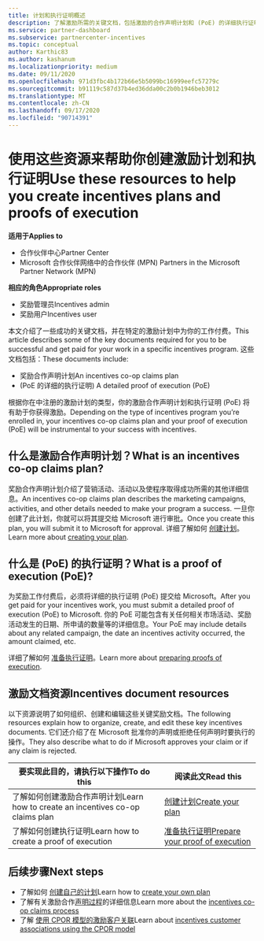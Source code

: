```yaml
---
title: 计划和执行证明概述
description: 了解激励所需的关键文档，包括激励的合作声明计划和 (PoE) 的详细执行证明。
ms.service: partner-dashboard
ms.subservice: partnercenter-incentives
ms.topic: conceptual
author: Karthic83
ms.author: kashanum
ms.localizationpriority: medium
ms.date: 09/11/2020
ms.openlocfilehash: 971d3fbc4b172b66e5b5099bc16999eefc57279c
ms.sourcegitcommit: b91119c587d37b4ed36dda00c2b0b1946beb3012
ms.translationtype: MT
ms.contentlocale: zh-CN
ms.lasthandoff: 09/17/2020
ms.locfileid: "90714391"
---
```

# <a name="use-these-resources-to-help-you-create-incentives-plans-and-proofs-of-execution"></a><span data-ttu-id="66bcf-103">使用这些资源来帮助你创建激励计划和执行证明</span><span class="sxs-lookup"><span data-stu-id="66bcf-103">Use these resources to help you create incentives plans and proofs of execution</span></span>

<span data-ttu-id="66bcf-104">**适用于**</span><span class="sxs-lookup"><span data-stu-id="66bcf-104">**Applies to**</span></span>

- <span data-ttu-id="66bcf-105">合作伙伴中心</span><span class="sxs-lookup"><span data-stu-id="66bcf-105">Partner Center</span></span>
- <span data-ttu-id="66bcf-106">Microsoft 合作伙伴网络中的合作伙伴 (MPN) </span><span class="sxs-lookup"><span data-stu-id="66bcf-106">Partners in the Microsoft Partner Network (MPN)</span></span>

<span data-ttu-id="66bcf-107">**相应的角色**</span><span class="sxs-lookup"><span data-stu-id="66bcf-107">**Appropriate roles**</span></span>

- <span data-ttu-id="66bcf-108">奖励管理员</span><span class="sxs-lookup"><span data-stu-id="66bcf-108">Incentives admin</span></span>
- <span data-ttu-id="66bcf-109">奖励用户</span><span class="sxs-lookup"><span data-stu-id="66bcf-109">Incentives user</span></span>

<span data-ttu-id="66bcf-110">本文介绍了一些成功的关键文档，并在特定的激励计划中为你的工作付费。</span><span class="sxs-lookup"><span data-stu-id="66bcf-110">This article describes some of the key documents required for you to be successful and get paid for your work in a specific incentives program.</span></span> <span data-ttu-id="66bcf-111">这些文档包括：</span><span class="sxs-lookup"><span data-stu-id="66bcf-111">These documents include:</span></span>

- <span data-ttu-id="66bcf-112">奖励合作声明计划</span><span class="sxs-lookup"><span data-stu-id="66bcf-112">An incentives co-op claims plan</span></span>
- <span data-ttu-id="66bcf-113"> (PoE 的详细的执行证明) </span><span class="sxs-lookup"><span data-stu-id="66bcf-113">A detailed proof of execution (PoE)</span></span>

<span data-ttu-id="66bcf-114">根据你在中注册的激励计划的类型，你的激励合作声明计划和执行证明 (PoE) 将有助于你获得激励。</span><span class="sxs-lookup"><span data-stu-id="66bcf-114">Depending on the type of incentives program you’re enrolled in, your incentives co-op claims plan and your proof of execution (PoE) will be instrumental to your success with incentives.</span></span>

## <a name="what-is-an-incentives-co-op-claims-plan"></a><span data-ttu-id="66bcf-115">什么是激励合作声明计划？</span><span class="sxs-lookup"><span data-stu-id="66bcf-115">What is an incentives co-op claims plan?</span></span>

<span data-ttu-id="66bcf-116">奖励合作声明计划介绍了营销活动、活动以及使程序取得成功所需的其他详细信息。</span><span class="sxs-lookup"><span data-stu-id="66bcf-116">An incentives co-op claims plan describes the marketing campaigns, activities, and other details needed to make your program a success.</span></span> <span data-ttu-id="66bcf-117">一旦你创建了此计划，你就可以将其提交给 Microsoft 进行审批。</span><span class="sxs-lookup"><span data-stu-id="66bcf-117">Once you create this plan, you will submit it to Microsoft for approval.</span></span> <span data-ttu-id="66bcf-118">详细了解如何 [创建计划](incentives-create-your-plan.md)。</span><span class="sxs-lookup"><span data-stu-id="66bcf-118">Learn more about [creating your plan](incentives-create-your-plan.md).</span></span>

## <a name="what-is-a-proof-of-execution-poe"></a><span data-ttu-id="66bcf-119">什么是 (PoE) 的执行证明？</span><span class="sxs-lookup"><span data-stu-id="66bcf-119">What is a proof of execution (PoE)?</span></span>

<span data-ttu-id="66bcf-120">为奖励工作付费后，必须将详细的执行证明 (PoE) 提交给 Microsoft。</span><span class="sxs-lookup"><span data-stu-id="66bcf-120">After you get paid for your incentives work, you must submit a detailed proof of execution (PoE) to Microsoft.</span></span> <span data-ttu-id="66bcf-121">你的 PoE 可能包含有关任何相关市场活动、奖励活动发生的日期、所申请的数量等的详细信息。</span><span class="sxs-lookup"><span data-stu-id="66bcf-121">Your PoE may include details about any related campaign, the date an incentives activity occurred, the amount claimed, etc.</span></span> 

<span data-ttu-id="66bcf-122">详细了解如何 [准备执行证明](incentives-prepare-your-proof-of-execution.md)。</span><span class="sxs-lookup"><span data-stu-id="66bcf-122">Learn more about [preparing proofs of execution](incentives-prepare-your-proof-of-execution.md).</span></span>

## <a name="incentives-document-resources"></a><span data-ttu-id="66bcf-123">激励文档资源</span><span class="sxs-lookup"><span data-stu-id="66bcf-123">Incentives document resources</span></span>

<span data-ttu-id="66bcf-124">以下资源说明了如何组织、创建和编辑这些关键奖励文档。</span><span class="sxs-lookup"><span data-stu-id="66bcf-124">The following resources explain how to organize, create, and edit these key incentives documents.</span></span> <span data-ttu-id="66bcf-125">它们还介绍了在 Microsoft 批准你的声明或拒绝任何声明时要执行的操作。</span><span class="sxs-lookup"><span data-stu-id="66bcf-125">They also describe what to do if Microsoft approves your claim or if any claim is rejected.</span></span>

|  <span data-ttu-id="66bcf-126">**要实现此目的，请执行以下操作**</span><span class="sxs-lookup"><span data-stu-id="66bcf-126">**To do this**</span></span>  |  <span data-ttu-id="66bcf-127">**阅读此文**</span><span class="sxs-lookup"><span data-stu-id="66bcf-127">**Read this**</span></span>  |
|--------------|-----------|
| <span data-ttu-id="66bcf-128">了解如何创建激励合作声明计划</span><span class="sxs-lookup"><span data-stu-id="66bcf-128">Learn how to create an incentives co-op claims plan</span></span> | [<span data-ttu-id="66bcf-129">创建计划</span><span class="sxs-lookup"><span data-stu-id="66bcf-129">Create your plan</span></span>](incentives-create-your-plan.md)  |
<span data-ttu-id="66bcf-130">了解如何创建执行证明</span><span class="sxs-lookup"><span data-stu-id="66bcf-130">Learn how to create a proof of execution</span></span> | [<span data-ttu-id="66bcf-131">准备执行证明</span><span class="sxs-lookup"><span data-stu-id="66bcf-131">Prepare your proof of execution</span></span>](incentives-prepare-your-proof-of-execution.md)  |

## <a name="next-steps"></a><span data-ttu-id="66bcf-132">后续步骤</span><span class="sxs-lookup"><span data-stu-id="66bcf-132">Next steps</span></span>

- <span data-ttu-id="66bcf-133">了解如何 [创建自己的计划](incentives-create-your-plan.md)</span><span class="sxs-lookup"><span data-stu-id="66bcf-133">Learn how to [create your own plan](incentives-create-your-plan.md)</span></span>
- <span data-ttu-id="66bcf-134">了解有关激励合作[声明过程](claims-overview.md)的详细信息</span><span class="sxs-lookup"><span data-stu-id="66bcf-134">Learn more about the [incentives co-op claims process](claims-overview.md)</span></span>
- <span data-ttu-id="66bcf-135">了解 [使用 CPOR 模型的激励客户关联](submit-osa-claim.md)</span><span class="sxs-lookup"><span data-stu-id="66bcf-135">Learn about [incentives customer associations using the CPOR model](submit-osa-claim.md)</span></span>